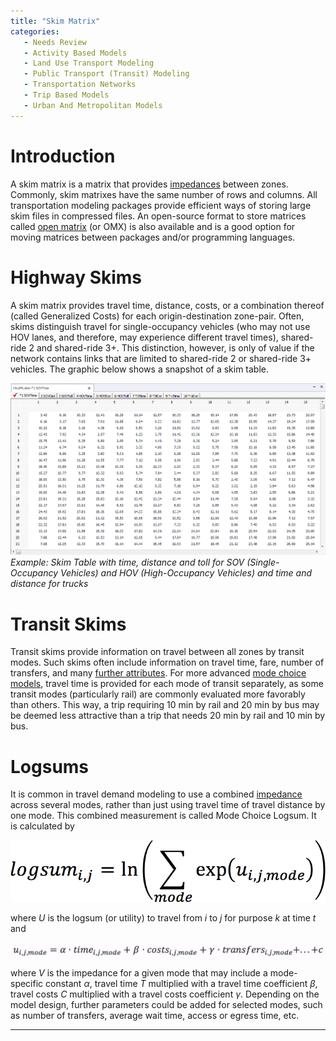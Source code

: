 ```yaml
---
title: "Skim Matrix"
categories:
   - Needs Review
   - Activity Based Models
   - Land Use Transport Modeling
   - Public Transport (Transit) Modeling
   - Transportation Networks
   - Trip Based Models
   - Urban And Metropolitan Models
---
```


Introduction
============

A skim matrix is a matrix that provides [impedances](Impedance) between zones. Commonly, skim matrixes have the same number of rows and columns. All transportation modeling packages provide efficient ways of storing large skim files in compressed files.
An open-source format to store matrices called [open matrix](Open_Matrix_Format) (or OMX) is also available and is a good option for moving matrices between packages and/or programming languages.

Highway Skims
=============

A skim matrix provides travel time, distance, costs, or a combination thereof (called Generalized Costs) for each origin-destination zone-pair. Often, skims distinguish travel for single-occupancy vehicles (who may not use HOV lanes, and therefore, may experience different travel times), shared-ride 2 and shared-ride 3+. This distinction, however, is only of value if the network contains links that are limited to shared-ride 2 or shared-ride 3+ vehicles. The graphic below shows a snapshot of a skim table.

![](skimTable.png "fig:skimTable.png")
*Example: Skim Table with time, distance and toll for SOV (Single-Occupancy Vehicles) and HOV (High-Occupancy Vehicles) and time and distance for trucks*

Transit Skims
=============

Transit skims provide information on travel between all zones by transit modes. Such skims often include information on travel time, fare, number of transfers, and many [further attributes](Transit_networks#Values_Skimmed_on_the_Transit_Network). For more advanced [mode choice models](Mode_Choice), travel time is provided for each mode of transit separately, as some transit modes (particularly rail) are commonly evaluated more favorably than others. This way, a trip requiring 10 min by rail and 20 min by bus may be deemed less attractive than a trip that needs 20 min by rail and 10 min by bus.

Logsums
=======

It is common in travel demand modeling to use a combined [impedance](Impedance) across several modes, rather than just using travel time of travel distance by one mode. This combined measurement is called Mode Choice Logsum. It is calculated by

![](Logsum1.png "Logsum1.png")

where *U* is the logsum (or utility) to travel from *i* to *j* for purpose *k* at time *t* and

![](Logsum2.png "Logsum2.png")

where *V* is the impedance for a given mode that may include a mode-specific constant *α*, travel time *T* multiplied with a travel time coefficient *β*, travel costs *C* multiplied with a travel costs coefficient *γ*. Depending on the model design, further parameters could be added for selected modes, such as number of transfers, average wait time, access or egress time, etc.

------------------------------------------------------------------------

